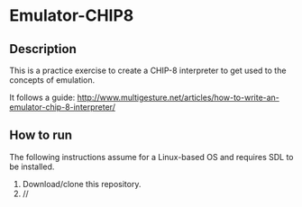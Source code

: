 # Emulator-CHIP8
## Description
This is a practice exercise to create a CHIP-8 interpreter to get used to the concepts of emulation.

It follows a guide: http://www.multigesture.net/articles/how-to-write-an-emulator-chip-8-interpreter/
## How to run
The following instructions assume for a Linux-based OS and requires SDL to be installed.
1. Download/clone this repository.
2. //
